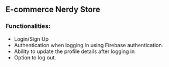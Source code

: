 ## E-commerce Nerdy Store

### Functionalities:

- Login/Sign Up
- Authentication when logging in using Firebase authentication.
- Ability to update the profile details after logging in
- Option to log out.
